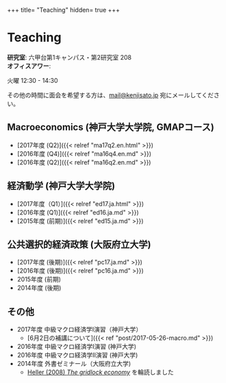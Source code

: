 +++
title= "Teaching"
hidden= true
+++

# Teaching

**研究室**: 六甲台第1キャンパス・第2研究室 208<br>
**オフィスアワー**:

火曜 12:30 - 14:30

その他の時間に面会を希望する方は、mail@kenjisato.jp 宛にメールしてください。


## Macroeconomics (神戸大学大学院, GMAPコース)

- [2017年度 (Q2)]({{< relref "ma17q2.en.html" >}})
- [2016年度 (Q4)]({{< relref "ma16q4.en.md" >}})
- [2016年度 (Q2)]({{< relref "ma16q2.en.md" >}})

## 経済動学 (神戸大学大学院)

- [2017年度（Q1）]({{< relref "ed17.ja.html" >}})
- [2016年度 (Q1)]({{< relref "ed16.ja.md" >}})
- [2015年度 (前期)]({{< relref "ed15.ja.md" >}})


## 公共選択的経済政策 (大阪府立大学)

- [2017年度 (後期)]({{< relref "pc17.ja.md" >}})
- [2016年度 (後期)]({{< relref "pc16.ja.md" >}})
- 2015年度 (前期)
- 2014年度 (後期)

## その他

- 2017年度 中級マクロ経済学I演習（神戸大学）
  - [6月2日の補講について]({{< ref "post/2017-05-26-macro.md" >}})
- 2016年度 中級マクロ経済学I演習 (神戸大学)
- 2016年度 中級マクロ経済学II演習 (神戸大学)
- 2014年度 外書ゼミナール（大阪府立大学)
  - [Heller (2008) _The gridlock economy_](http://www.amazon.co.jp/Gridlock-Economy-Ownership-Markets-Innovation/dp/0465029167/ref=tmm_hrd_swatch_0?_encoding=UTF8&qid=&sr=) を輪読しました
